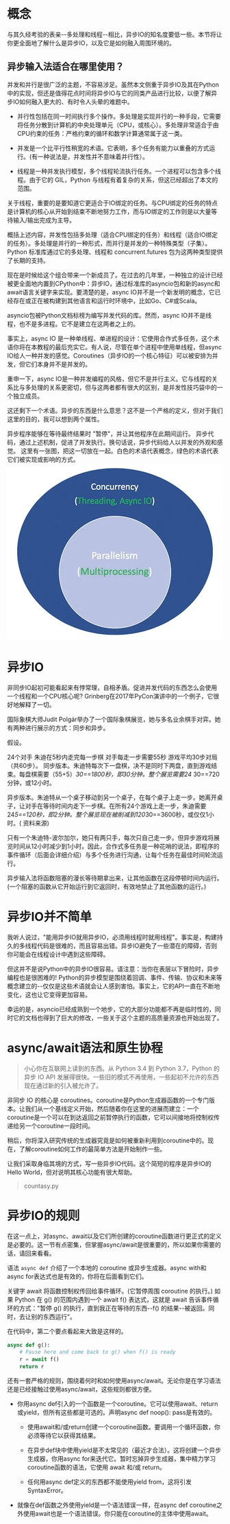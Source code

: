 # 概念

与其久经考验的表亲--多处理和线程--相比，异步IO的知名度要低一些。本节将让你更全面地了解什么是异步IO，以及它是如何融入周围环境的。

## 异步输入法适合在哪里使用？

并发和并行是很广泛的主题，不容易涉足。虽然本文侧重于异步IO及其在Python中的实现，但还是值得花点时间将异步IO与它的同类产品进行比较，以便了解异步IO如何融入更大的、有时令人头晕的难题中。

- 并行性包括在同一时间执行多个操作。多处理是实现并行的一种手段，它需要将任务分散到计算机的中央处理单元（CPU，或核心）。多处理非常适合于由CPU约束的任务：严格约束的循环和数学计算通常属于这一类。

- 并发是一个比平行性稍宽的术语。它表明，多个任务有能力以重叠的方式运行。(有一种说法是，并发性并不意味着并行性）。

- 线程是一种并发执行模型，多个线程轮流执行任务。一个进程可以包含多个线程。由于它的 GIL，Python 与线程有着复杂的关系，但这已经超出了本文的范围。

关于线程，重要的是要知道它更适合于IO绑定的任务。与CPU绑定的任务的特点是计算机的核心从开始到结束不断地努力工作，而与IO绑定的工作则是以大量等待输入/输出完成为主导。

概括上述内容，并发性包括多处理（适合CPU绑定的任务）和线程（适合IO绑定的任务）。多处理是并行的一种形式，而并行是并发的一种特殊类型（子集）。Python 标准库通过它的多处理、线程和 concurrent.futures
包为这两种类型提供了长期的支持。

现在是时候给这个组合带来一个新成员了。在过去的几年里，一种独立的设计已经被更全面地内置到CPython中：异步IO，通过标准库的asyncio包和新的async和await语言关键字来实现。要清楚的是，async
IO并不是一个新发明的概念，它已经存在或正在被构建到其他语言和运行时环境中，比如Go、C#或Scala。

asyncio包被Python文档标榜为编写并发代码的库。然而，async IO并不是线程，也不是多进程。它不是建立在这两者之上的。

事实上，async IO 是一种单线程、单进程的设计：它使用合作式多任务，这个术语你将在本教程的最后充实它。有人说，尽管在单个进程中使用单线程，但async
IO给人一种并发的感觉。Coroutines（异步IO的一个核心特征）可以被安排为并发，但它们本身并不是并发的。

重申一下，async IO是一种并发编程的风格，但它不是并行主义。它与线程的关系比与多处理的关系更密切，但与这两者都有很大的区别，是并发性技巧袋中的一个独立成员。

这还剩下一个术语。异步的东西是什么意思？这不是一个严格的定义，但对于我们这里的目的，我可以想到两个属性。

异步程序能够在等待最终结果时 "暂停"，并让其他程序在此期间运行。 异步代码，通过上述机制，促进了并发执行。换句话说，异步代码给人以并发的外观和感觉。
这里有一张图，把这一切放在一起。白色的术语代表概念，绿色的术语代表它们被实现或影响的方式。
![avatar](concept.png)

# 异步IO

非同步IO起初可能看起来有悖常理，自相矛盾。促进并发代码的东西怎么会使用一个线程和一个CPU核心呢? Grinberg在2017年PyCon演讲中的一个例子，它很好地解释了一切。

国际象棋大师Judit Polgár举办了一个国际象棋展览，她与多名业余棋手对弈。她有两种进行展示的方式：同步和异步。

假设。

24个对手 朱迪在5秒内走完每一步棋 对手每走一步需要55秒 游戏平均30步对局（共60步）。 同步版本。朱迪特每次下一盘棋，决不是同时下两盘，直到游戏结束。每盘棋需要（55+5）*30==1800秒，即30分钟。整个展览需要24*
30==720分钟，或12小时。

异步版本。朱迪特从一个桌子移动到另一个桌子，在每个桌子上走一步。她离开桌子，让对手在等待时间内走下一步棋。在所有24个游戏上走一步，朱迪需要24*5==120秒，即2分钟。整个展览现在被削减到120*30==3600秒，或仅仅1小时。(
资料来源)

只有一个朱迪特-波尔加尔，她只有两只手，每次只自己走一步。但异步游戏将展览时间从12小时减少到1小时。因此，合作式多任务是一种花哨的说法，即程序的事件循环（后面会详细介绍）与多个任务进行沟通，让每个任务在最佳时间轮流运行。

异步输入法将函数阻塞的漫长等待期拿出来，让其他函数在这段停顿时间内运行。(一个阻塞的函数从它开始运行到它返回时，有效地禁止了其他函数的运行。)

# 异步IO并不简单

我听人说过，"能用异步IO就用异步IO，必须用线程时就用线程"。事实是，构建持久的多线程代码是很难的，而且容易出错。异步IO避免了一些潜在的障碍，否则你可能会在线程设计中遇到这些障碍。

但这并不是说Python中的异步IO很容易。请注意：当你在表层以下冒险时，异步编程也是很困难的!
Python的异步模型是围绕着回调、事件、传输、协议和未来等概念建立的--仅仅是这些术语就会让人感到害怕。事实上，它的API一直在不断地变化，这也让它变得更加容易。

幸运的是，asyncio已经成熟到一个地步，它的大部分功能都不再是临时性的，同时它的文档也得到了巨大的修改，一些关于这个主题的高质量资源也开始出现了。

# async/await语法和原生协程

> 小心你在互联网上读到的东西。从 Python 3.4 到 Python 3.7，Python 的异步 IO API 发展得很快。一些旧的模式不再使用，一些起初不允许的东西现在通过新的引入被允许了。

非同步 IO 的核心是
coroutines。coroutine是Python生成器函数的一个专门版本。让我们从一个基线定义开始，然后随着你在这里的进展而建立：一个coroutine是一个可以在到达返回之前暂停执行的函数，它可以间接地将控制权传递给另一个coroutine一段时间。

稍后，你将深入研究传统的生成器究竟是如何被重新利用到coroutine中的。现在，了解coroutine如何工作的最简单方法是开始制作一些。

让我们采取身临其境的方式，写一些异步IO代码。这个简短的程序是异步IO的Hello World，但对说明其核心功能有很大帮助。

> countasy.py

# 异步IO的规则

在这一点上，对async、await以及它们所创建的coroutine函数进行更正式的定义是必要的。这一节有点密集，但掌握async/await是很重要的，所以如果你需要的话，请回来看看。

语法 `async def` 介绍了一个本地的 coroutine 或异步生成器。async with和async for表达式也是有效的，你将在后面看到它们。

关键字 await 将函数控制权传回给事件循环。(它暂停周围 coroutine 的执行。) 如果 Python 在 g() 的范围内遇到一个 await f() 表达式，这就是 await 告诉事件循环的方式："暂停 g()
的执行，直到我正在等待的东西--f() 的结果--被返回。同时，去让别的东西运行"。

在代码中，第二个要点看起来大致是这样的。

```python
async def g():
    # Pause here and come back to g() when f() is ready
    r = await f()
    return r
```


还有一套严格的规则，围绕着何时和如何使用async/await。无论你是在学习语法还是已经接触过使用async/await，这些规则都很方便。

- 你用async def引入的一个函数是一个coroutine。它可以使用await、return或yield，但所有这些都是可选的。声明async def noop(): pass是有效的。

    - 使用await和/或return创建一个coroutine函数。要调用一个循环函数，你必须等待它以获得其结果。

    - 在异步def块中使用yield是不太常见的（最近才合法）。这将创建一个异步生成器，你用async for来迭代它。暂时忘掉异步生成器，集中精力学习coroutine函数的语法，它使用 await 和/或 return。

    - 任何用async def定义的东西都不能使用yield from，这将引发SyntaxError。

-  就像在def函数之外使用yield是一个语法错误一样，在async def coroutine之外使用await也是一个语法错误。你只能在coroutine的主体中使用await。
